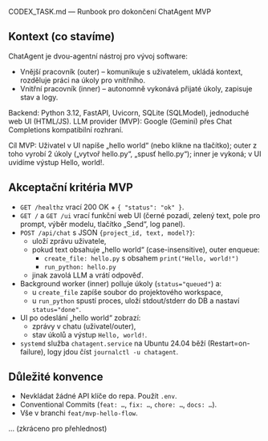 CODEX_TASK.md — Runbook pro dokončení ChatAgent MVP

Kontext (co stavíme)
---------------------
ChatAgent je dvou-agentní nástroj pro vývoj software:

- Vnější pracovník (outer) – komunikuje s uživatelem, ukládá kontext, rozděluje práci na úkoly pro vnitřního.
- Vnitřní pracovník (inner) – autonomně vykonává přijaté úkoly, zapisuje stav a logy.

Backend: Python 3.12, FastAPI, Uvicorn, SQLite (SQLModel), jednoduché web UI (HTML/JS).
LLM provider (MVP): Google (Gemini) přes Chat Completions kompatibilní rozhraní.

Cíl MVP: Uživatel v UI napíše „hello world“ (nebo klikne na tlačítko); outer z toho vyrobí 2 úkoly („vytvoř hello.py“, „spusť hello.py“); inner je vykoná; v UI uvidíme výstup Hello, world!.

Akceptační kritéria MVP
-----------------------
- `GET /healthz` vrací 200 OK + `{ "status": "ok" }`.
- `GET /` a `GET /ui` vrací funkční web UI (černé pozadí, zelený text, pole pro prompt, výběr modelu, tlačítko „Send“, log panel).
- `POST /api/chat` s JSON `{project_id, text, model?}`:
  - uloží zprávu uživatele,
  - pokud text obsahuje „hello world“ (case-insensitive), outer enqueue:
    - `create_file: hello.py` s obsahem `print("Hello, world!")`
    - `run_python: hello.py`
  - jinak zavolá LLM a vrátí odpověď.
- Background worker (inner) polluje úkoly (`status="queued"`) a:
  - u `create_file` zapíše soubor do projektového workspace,
  - u `run_python` spustí proces, uloží stdout/stderr do DB a nastaví `status="done"`.
- UI po odeslání „hello world“ zobrazí:
  - zprávy v chatu (uživatel/outer),
  - stav úkolů a výstup `Hello, world!`.
- `systemd` služba `chatagent.service` na Ubuntu 24.04 běží (Restart=on-failure), logy jdou číst `journalctl -u chatagent`.

Důležité konvence
-----------------
- Nevkládat žádné API klíče do repa. Použít `.env`.
- Conventional Commits (`feat: …`, `fix: …`, `chore: …`, `docs: …`).
- Vše v branchi `feat/mvp-hello-flow`.

... (zkráceno pro přehlednost)
